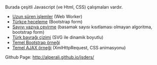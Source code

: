 Burada çeşitli Javascript (ve Html, CSS) çalışmaları vardır.
* [Uzun süren işlemler](https://alperali.github.io/jsders/byksay/byk.html) (Web Worker)
* [Türkçe heceleme](https://alperali.github.io/jsders/hecele.html) (Bootstrap form)
* [Sayıyı yazıya çevirme](https://alperali.github.io/jsders/sayiyaz.html) (basamak sayısı kısıtlaması olmayan algoritma, bootstrap form)
* [Türk bayrağı çizimi](https://alperali.github.io/jsders/bayrak.html) (SVG ile dinamik boyutlu)
* [Temel Bootstrap örneği](https://alperali.github.io/jsders/bstrap1/hkarnas.html)
* [Temel AJAX örneği](https://alperali.github.io/jsders/fcc/random%20quote%20machine/quotes.html) (XmlHttpRequest, CSS animasyonu)

Github Page:
http://alperali.github.io/jsders/
